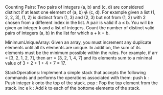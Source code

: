 Counting Pairs:
Two pairs of integers (a, b) and (c, d) are considered distinct if
at least one element of (a, b) ∉ (c, d). For example given a list
(1, 2, 2, 3), (1, 2) is distinct from (1, 3) and (2, 3) but not from
(1, 2) with 2 chosen from a different index in the list. A pair is
valid if a ≤ b.
You will be given an integer k and a list of integers. Count the
number of distinct valid pairs of integers (a, b) in the list for
which a + k = b.


MinimumUniqueArray:
Given an array, you must increment any duplicate elements
until all its elements are unique. In addition, the sum of its
elements must be the minimum possible within the rules. For
example, if arr = [3, 2, 1, 2, 7], then arr = [3, 2, 1, 4, 7]
and its elements sum to a minimal value of 3 + 2 + 1 + 4 + 7 =
17.

StackOperations:
Implement a simple stack that accepts the following commands and performs the operations associated with them:
push k : Push integer k onto the top of the stack.
pop : Pop the top element from the stack.
inc e k : Add k to each of the bottome elements of the
stack.

